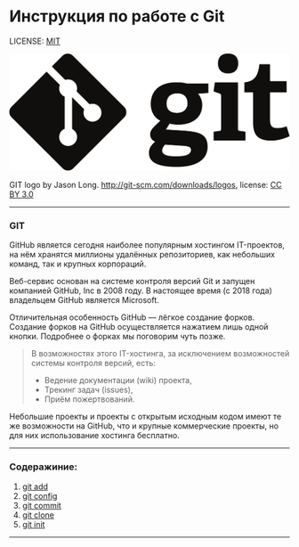 # Инструкция по работе с Git


LICENSE: [MIT](./license.md)

![git-logo](./assets/1920px-Git-logo-black.svg.png)

GIT logo by Jason Long. http://git-scm.com/downloads/logos,
license: [CC BY 3.0](https://creativecommons.org/licenses/by/3.0/)

---
### GIT

GitHub является сегодня наиболее популярным хостингом IT-проектов, на нём хранятся миллионы удалённых репозиториев, как небольших команд, так и крупных корпораций.

Веб-сервис основан на системе контроля версий Git и запущен компанией GitHub, Inc в 2008 году. В настоящее время (с 2018 года) владельцем GitHub является Microsoft.

Отличительная особенность GitHub — лёгкое создание форков. Создание форков на GitHub осуществляется нажатием лишь одной кнопки. Подробнее о форках мы поговорим чуть позже.

>В возможностях этого IT-хостинга, за исключением возможностей системы контроля версий, есть:
>
>* Ведение документации (wiki) проекта,
>* Трекинг задач (issues),
>* Приём пожертвований.


Небольшие проекты и проекты с открытым исходным кодом имеют те же возможности на GitHub, что и крупные коммерческие проекты, но для них использование хостинга бесплатно.

---

### Содеражиние:
1. [git add](./add.md)
2. [git config](./config.md)
3. [git commit](./commit.md)
4. [git clone](./clone.md)
5. [git init](./init.md)



---

